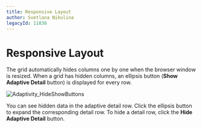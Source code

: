 ```yaml
---
title: Responsive Layout
author: Svetlana Nikulina
legacyId: 11830
---
```

# Responsive Layout
The grid automatically hides columns one by one when the browser window is resized. When a grid has hidden columns, an ellipsis button (**Show Adaptive Detail** button) is displayed for every row.

![Adaptivity_HideShowButtons](../../../images/img11318.png)

You can see hidden data in the adaptive detail row. Click the ellipsis button to expand the corresponding detail row. To hide a detail row, click the **Hide Adaptive Detail** button.